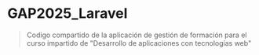 # GAP2025_Laravel
> Codigo compartido de la aplicación de gestión de formación para el curso impartido de "Desarrollo de aplicaciones con tecnologías web"

